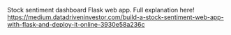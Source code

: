 Stock sentiment dashboard Flask web app.
Full explanation here! https://medium.datadriveninvestor.com/build-a-stock-sentiment-web-app-with-flask-and-deploy-it-online-3930e58a236c
